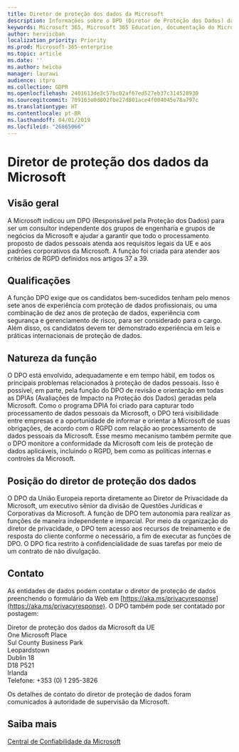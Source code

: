 ```yaml
---
title: Diretor de proteção dos dados da Microsoft
description: Informações sobre o DPO (Diretor de Proteção dos Dados) da União Europeia da Microsoft para o RGPD
keywords: Microsoft 365, Microsoft 365 Education, documentação do Microsoft 365, RGPD
author: herviicban
localization_priority: Priority
ms.prod: Microsoft-365-enterprise
ms.topic: article
ms.date: ''
ms.author: heicba
manager: laurawi
audience: itpro
ms.collection: GDPR
ms.openlocfilehash: 2401613de3c57bc02af67ed527eb37c314528930
ms.sourcegitcommit: 709163e0d802fbe27d801ace4f004045e78a797c
ms.translationtype: HT
ms.contentlocale: pt-BR
ms.lasthandoff: 04/01/2019
ms.locfileid: "26865066"
---
```

# <a name="microsofts-data-protection-officer"></a>Diretor de proteção dos dados da Microsoft

## <a name="overview"></a>Visão geral
A Microsoft indicou um DPO (Responsável pela Proteção dos Dados) para ser um consultor independente dos grupos de engenharia e grupos de negócios da Microsoft e ajudar a garantir que todo o processamento proposto de dados pessoais atenda aos requisitos legais da UE e aos padrões corporativos da Microsoft. A função foi criada para atender aos critérios de RGPD definidos nos artigos 37 a 39.

## <a name="qualifications"></a>Qualificações
A função DPO exige que os candidatos bem-sucedidos tenham pelo menos sete anos de experiência com proteção de dados profissionais, ou uma combinação de dez anos de proteção de dados, experiência com segurança e gerenciamento de risco, para ser considerado para o cargo. Além disso, os candidatos devem ter demonstrado experiência em leis e práticas internacionais de proteção de dados. 

## <a name="nature-of-the-role"></a>Natureza da função
O DPO está envolvido, adequadamente e em tempo hábil, em todos os principais problemas relacionados à proteção de dados pessoais. Isso é possível, em parte, pela função do DPO de revisão e orientação em todas as DPIAs (Avaliações de Impacto na Proteção dos Dados) geradas pela Microsoft. Como o programa DPIA foi criado para capturar todo processamento de dados pessoais da Microsoft, o DPO terá visibilidade entre empresas e a oportunidade de informar e orientar a Microsoft de suas obrigações, de acordo com o RGPD com relação ao processamento de dados pessoais da Microsoft. Esse mesmo mecanismo também permite que o DPO monitore a conformidade da Microsoft com leis de proteção de dados aplicáveis, incluindo o RGPD, bem como as políticas internas e controles da Microsoft. 

## <a name="position-of-the-data-protection-officer"></a>Posição do diretor de proteção dos dados
O DPO da União Europeia reporta diretamente ao Diretor de Privacidade da Microsoft, um executivo sênior da divisão de Questões Jurídicas e Corporativas da Microsoft. A função de DPO tem autonomia para realizar as funções de maneira independente e imparcial. Por meio da organização do diretor de privacidade, o DPO tem acesso aos recursos de treinamento e de resposta do cliente conforme o necessário, a fim de executar as funções de DPO. O DPO fica restrito à confidencialidade de suas tarefas por meio de um contrato de não divulgação.  

## <a name="contact"></a>Contato
As entidades de dados podem contatar o diretor de proteção de dados preenchendo o formulário da Web em [https://aka.ms/privacyresponse](https://aka.ms/privacyresponse). O DPO também pode ser contatado por postagem:

Diretor de proteção dos dados da Microsoft da UE<br>
One Microsoft Place<br>
Sul County Business Park<br>
Leopardstown<br>
Dublin 18<br>
D18 P521<br>
Irlanda<br>
Telefone: +353 (0) 1 295-3826<br>

Os detalhes de contato do diretor de proteção de dados foram comunicados à autoridade de supervisão da Microsoft.   

## <a name="learn-more"></a>Saiba mais

[Central de Confiabilidade da Microsoft](https://www.microsoft.com/TrustCenter/Privacy/gdpr/default.aspx)


